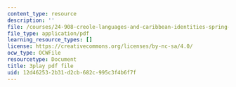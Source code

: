 ```yaml
---
content_type: resource
description: ''
file: /courses/24-908-creole-languages-and-caribbean-identities-spring-2017/12d462532b31d2cb682c995c3f4b6f7f_Mbz648H3IEw.pdf
file_type: application/pdf
learning_resource_types: []
license: https://creativecommons.org/licenses/by-nc-sa/4.0/
ocw_type: OCWFile
resourcetype: Document
title: 3play pdf file
uid: 12d46253-2b31-d2cb-682c-995c3f4b6f7f
---
```

